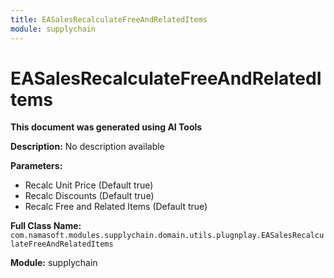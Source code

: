 ```yaml
---
title: EASalesRecalculateFreeAndRelatedItems
module: supplychain
---
```



<div class='entity-flows'>

# EASalesRecalculateFreeAndRelatedItems

**This document was generated using AI Tools**

**Description:** No description available

**Parameters:**
- Recalc Unit Price (Default true)
- Recalc Discounts (Default true)
- Recalc Free and Related Items (Default true)

**Full Class Name:** `com.namasoft.modules.supplychain.domain.utils.plugnplay.EASalesRecalculateFreeAndRelatedItems`

**Module:** supplychain


</div>


